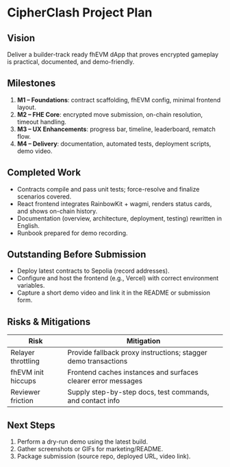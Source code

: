 ﻿# CipherClash Project Plan

## Vision
Deliver a builder-track ready fhEVM dApp that proves encrypted gameplay is practical, documented, and demo-friendly.

## Milestones
1. **M1 – Foundations**: contract scaffolding, fhEVM config, minimal frontend layout.
2. **M2 – FHE Core**: encrypted move submission, on-chain resolution, timeout handling.
3. **M3 – UX Enhancements**: progress bar, timeline, leaderboard, rematch flow.
4. **M4 – Delivery**: documentation, automated tests, deployment scripts, demo video.

## Completed Work
- Contracts compile and pass unit tests; force-resolve and finalize scenarios covered.
- React frontend integrates RainbowKit + wagmi, renders status cards, and shows on-chain history.
- Documentation (overview, architecture, deployment, testing) rewritten in English.
- Runbook prepared for demo recording.

## Outstanding Before Submission
- Deploy latest contracts to Sepolia (record addresses).
- Configure and host the frontend (e.g., Vercel) with correct environment variables.
- Capture a short demo video and link it in the README or submission form.

## Risks & Mitigations
| Risk | Mitigation |
| --- | --- |
| Relayer throttling | Provide fallback proxy instructions; stagger demo transactions |
| fhEVM init hiccups | Frontend caches instances and surfaces clearer error messages |
| Reviewer friction | Supply step-by-step docs, test commands, and contact info |

## Next Steps
1. Perform a dry-run demo using the latest build.
2. Gather screenshots or GIFs for marketing/README.
3. Package submission (source repo, deployed URL, video link).

